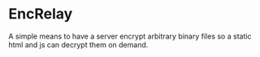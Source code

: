 # EncRelay
A simple means to have a server encrypt arbitrary binary files so a static html and js can decrypt them on demand.
